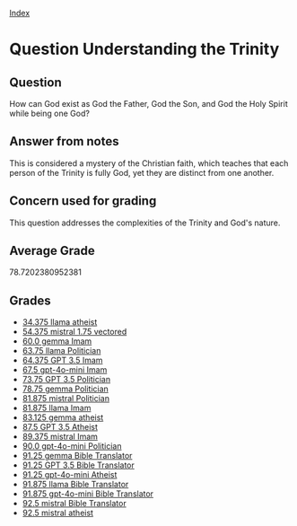 
[Index](../../index.md)
# Question Understanding the Trinity
## Question
How can God exist as God the Father, God the Son, and God the Holy Spirit while being one God?

## Answer from notes
This is considered a mystery of the Christian faith, which teaches that each person of the Trinity is fully God, yet they are distinct from one another.

## Concern used for grading
This question addresses the complexities of the Trinity and God's nature.

## Average Grade
78.7202380952381

## Grades
 * [34.375 llama atheist](../answers/llama_atheist/Understanding_the_Trinity.md)
 * [54.375 mistral 1.75 vectored](../answers/mistral_1.75_vectored/Understanding_the_Trinity.md)
 * [60.0 gemma Imam](../answers/gemma_Imam/Understanding_the_Trinity.md)
 * [63.75 llama Politician](../answers/llama_Politician/Understanding_the_Trinity.md)
 * [64.375 GPT 3.5 Imam](../answers/GPT_3.5_Imam/Understanding_the_Trinity.md)
 * [67.5 gpt-4o-mini Imam](../answers/gpt-4o-mini_Imam/Understanding_the_Trinity.md)
 * [73.75 GPT 3.5 Politician](../answers/GPT_3.5_Politician/Understanding_the_Trinity.md)
 * [78.75 gemma Politician](../answers/gemma_Politician/Understanding_the_Trinity.md)
 * [81.875 mistral Politician](../answers/mistral_Politician/Understanding_the_Trinity.md)
 * [81.875 llama Imam](../answers/llama_Imam/Understanding_the_Trinity.md)
 * [83.125 gemma atheist](../answers/gemma_atheist/Understanding_the_Trinity.md)
 * [87.5 GPT 3.5 Atheist](../answers/GPT_3.5_Atheist/Understanding_the_Trinity.md)
 * [89.375 mistral Imam](../answers/mistral_Imam/Understanding_the_Trinity.md)
 * [90.0 gpt-4o-mini Politician](../answers/gpt-4o-mini_Politician/Understanding_the_Trinity.md)
 * [91.25 gemma Bible Translator](../answers/gemma_Bible_Translator/Understanding_the_Trinity.md)
 * [91.25 GPT 3.5 Bible Translator](../answers/GPT_3.5_Bible_Translator/Understanding_the_Trinity.md)
 * [91.25 gpt-4o-mini Atheist](../answers/gpt-4o-mini_Atheist/Understanding_the_Trinity.md)
 * [91.875 llama Bible Translator](../answers/llama_Bible_Translator/Understanding_the_Trinity.md)
 * [91.875 gpt-4o-mini Bible Translator](../answers/gpt-4o-mini_Bible_Translator/Understanding_the_Trinity.md)
 * [92.5 mistral Bible Translator](../answers/mistral_Bible_Translator/Understanding_the_Trinity.md)
 * [92.5 mistral atheist](../answers/mistral_atheist/Understanding_the_Trinity.md)
